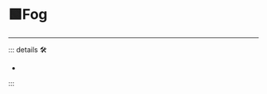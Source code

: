 # 🟩<ekos>Fog</ekos>

---

<!-- =================================================== -->
<!-- =================================================== -->
<!-- =================================================== -->
<!-- =================================================== -->
<!-- =================================================== -->
::: details 🛠

-

:::
